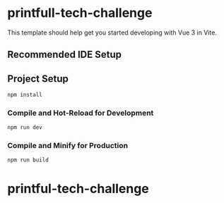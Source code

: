 # printfull-tech-challenge

This template should help get you started developing with Vue 3 in Vite.

## Recommended IDE Setup

## Project Setup

```sh
npm install
```

### Compile and Hot-Reload for Development

```sh
npm run dev
```

### Compile and Minify for Production

```sh
npm run build
```

# printful-tech-challenge
